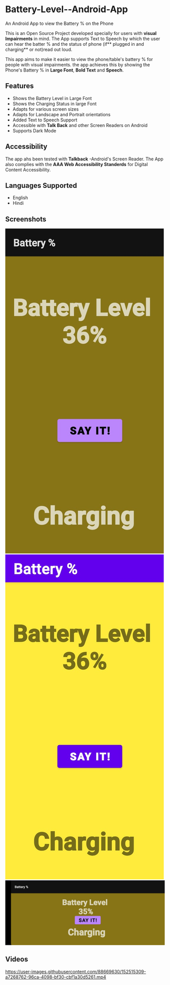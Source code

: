 # Battery-Level--Android-App
An Android App to view the Battery % on the Phone

This is an Open Source Project developed specially for users with **visual Impairments** in mind. The App supports Text to Speech by which the user can hear the batter %  and the status of phone (if** plugged in and charging**  or not)read out loud.

This app aims to make it easier to view the phone/table's battery % for people with visual impairments. the app achieves this by showing the Phone's Battery % in **Large Font**, **Bold Text** and **Speech**.
## Features
- Shows the Battery Level in Large Font
- Shows the Charging Status in large Font
- Adapts for various screen sizes
- Adapts for Landscape and Portrait orientations
- Added Text to Speech Support
- Accessible with **Talk Back** and other Screen Readers on Android
- Supports Dark Mode

## Accessibility
The app ahs been tested with **Talkback** -Android's Screen Reader. The App also complies with the **AAA Web Accessibility Standerds** for Digital Content Accessibility.
## Languages Supported
- English
- Hindi
## Screenshots
<img src="images/Charging Dark.jpeg" alt="Charging Dark">

<img src="images/Charging Light.jpeg" alt="Charging Light">

<img src="images/Charging Dark Land.jpeg" alt="Charging Dark Landscape">

## Videos
https://user-images.githubusercontent.com/88669630/152515309-a7268762-96ca-4098-bf30-cbf1a30d5261.mp4


